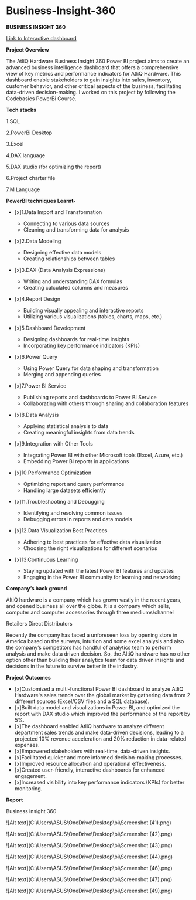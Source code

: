 # Business-Insight-360
**BUSINESS INSIGHT 360**

[Link to Interactive dashboard](https://app.powerbi.com/view?r=eyJrIjoiNzk0MTMxMGEtMGMzMS00OTA3LTk2MmEtYmY1ZGJjYTA5MWZhIiwidCI6ImM2ZTU0OWIzLTVmNDUtNDAzMi1hYWU5LWQ0MjQ0ZGM1YjJjNCJ9)


**Project Overview**

The AtliQ Hardware Business Insight 360 Power BI project aims to create an advanced business intelligence dashboard that offers a comprehensive view of key metrics and performance indicators for AtliQ Hardware. This dashboard enable stakeholders to gain insights into sales, inventory, customer behavior, and other critical aspects of the business, facilitating data-driven decision-making.
I worked on this project by following the Codebasics PowerBi Course.

**Tech stacks**

1.SQL

2.PowerBi Desktop

3.Excel

4.DAX language

5.DAX studio (for optimizing the report)

6.Project charter file

7.M Language


  **PowerBI techniques Learnt-**

- [x]1.Data Import and Transformation
  - Connecting to various data sources
  - Cleaning and transforming data for analysis

- [x]2.Data Modeling
  - Designing effective data models
  - Creating relationships between tables

- [x]3.DAX (Data Analysis Expressions)
  - Writing and understanding DAX formulas
  - Creating calculated columns and measures

- [x]4.Report Design
  - Building visually appealing and interactive reports
  - Utilizing various visualizations (tables, charts, maps, etc.)

- [x]5.Dashboard Development
  - Designing dashboards for real-time insights
  - Incorporating key performance indicators (KPIs)

- [x]6.Power Query
  - Using Power Query for data shaping and transformation
  - Merging and appending queries

- [x]7.Power BI Service
  - Publishing reports and dashboards to Power BI Service
  - Collaborating with others through sharing and collaboration features

- [x]8.Data Analysis
  - Applying statistical analysis to data
  - Creating meaningful insights from data trends

- [x]9.Integration with Other Tools
  - Integrating Power BI with other Microsoft tools (Excel, Azure, etc.)
  - Embedding Power BI reports in applications

- [x]10.Performance Optimization
  - Optimizing report and query performance
  - Handling large datasets efficiently

- [x]11.Troubleshooting and Debugging
  - Identifying and resolving common issues
  - Debugging errors in reports and data models

- [x]12.Data Visualization Best Practices
  - Adhering to best practices for effective data visualization
  - Choosing the right visualizations for different scenarios

- [x]13.Continuous Learning
  - Staying updated with the latest Power BI features and updates
  - Engaging in the Power BI community for learning and networking



**Company’s back ground**

AltiQ hardware is a company which has grown vastly in the recent years, and opened business all over the globe. It is a company which sells, computer and computer accessories through three mediums/channel

Retailers
Direct
Distributors

Recently the company has faced a unforeseen loss by opening store in America based on the surveys, intuition and some excel analysis and also the company’s competitors has handful of analytics team to perform analysis and make data driven decision. So, the AltiQ hardware has no other option other than building their analytics team for data driven insights and decisions in the future to survive better in the industry.

**Project Outcomes**

- [x]Customized a multi-functional Power BI dashboard to analyze AtliQ Hardware's sales trends over the global market by gathering data from 2 
     different sources (Excel/CSV files and a SQL database).
- [x]Built data model and visualizations in Power BI, and optimized the report with DAX studio which improved the performance of the report by 5%. 
- [x]The dashboard enabled AtliQ hardware to analyze different department sales trends and make data-driven decisions, leading to a projected 10% 
     revenue acceleration and 20% reduction in data-related expenses.
- [x]Empowered stakeholders with real-time, data-driven insights.
- [x]Facilitated quicker and more informed decision-making processes.
- [x]Improved resource allocation and operational effectiveness.
- [x]Created user-friendly, interactive dashboards for enhanced engagement.
- [x]Increased visibility into key performance indicators (KPIs) for better monitoring.


                                                               
**Report**


Business insight 360 

![Alt text](C:\Users\ASUS\OneDrive\Desktop\bi\Screenshot (41).png)

![Alt text](C:\Users\ASUS\OneDrive\Desktop\bi\Screenshot (42).png)

![Alt text](C:\Users\ASUS\OneDrive\Desktop\bi\Screenshot (43).png)

![Alt text](C:\Users\ASUS\OneDrive\Desktop\bi\Screenshot (44).png)

![Alt text](C:\Users\ASUS\OneDrive\Desktop\bi\Screenshot (46).png)

![Alt text](C:\Users\ASUS\OneDrive\Desktop\bi\Screenshot (47).png)

![Alt text](C:\Users\ASUS\OneDrive\Desktop\bi\Screenshot (49).png)







